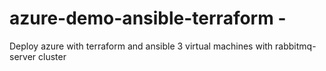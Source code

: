 # azure-demo-ansible-terraform - 
Deploy azure with terraform and ansible 
3 virtual machines with rabbitmq-server cluster

